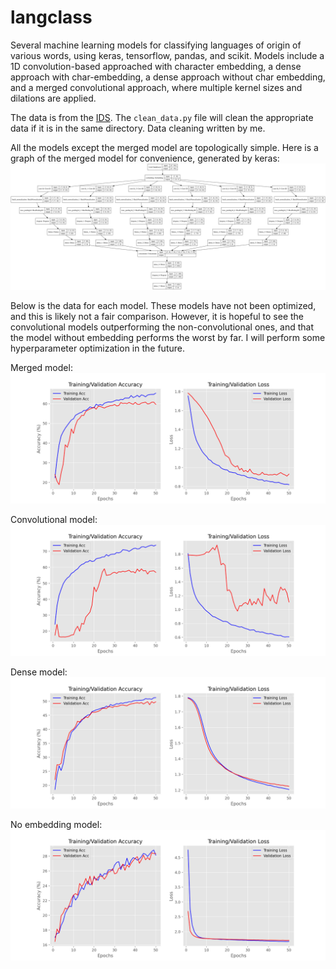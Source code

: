# langclass
Several machine learning models for classifying languages of origin of various words, using keras, tensorflow, pandas, and scikit. Models include a 1D convolution-based approached with character embedding, a dense approach with char-embedding, a dense approach without char embedding, and a merged convolutional approach, where multiple kernel sizes and dilations are applied.

The data is from the [IDS](https://ids.clld.org/). The `clean_data.py` file will clean the appropriate data if it is in the same directory. Data cleaning written by me.

All the models except the merged model are topologically simple. Here is a graph of the merged model for convenience, generated by keras:
![](merged.png)

Below is the data for each model. These models have not been optimized, and this is likely not a fair comparison. However, it is hopeful to see the convolutional models outperforming the non-convolutional ones, and that the model without embedding performs the worst by far. I will perform some hyperparameter optimization in the future.

Merged model:
![](merged_history.png)

Convolutional model:
![](conv_history.png)

Dense model:
![](dense_history.png)

No embedding model:
![](no_embedding_history.png)
